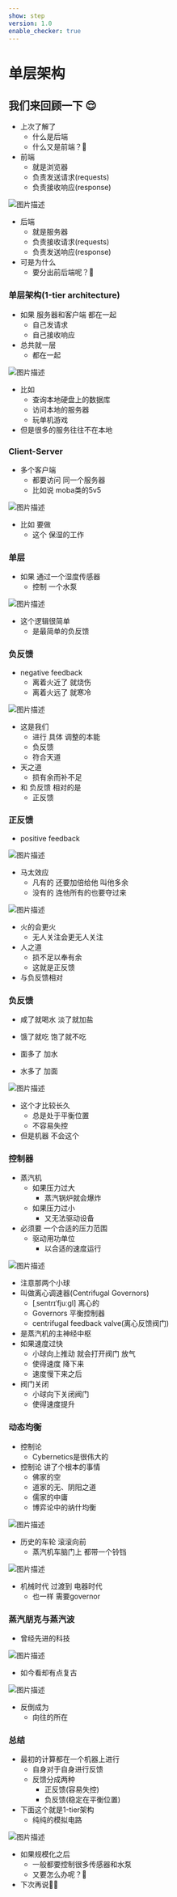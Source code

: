 ```yaml
---
show: step
version: 1.0
enable_checker: true
---
```


# 单层架构

## 我们来回顾一下 😌
- 上次了解了	
	- 什么是后端
	- 什么又是前端？🤔
- 前端
	- 就是浏览器
	- 负责发送请求(requests)
	- 负责接收响应(response)

![图片描述](https://doc.shiyanlou.com/courses/uid1190679-20220505-1651720659939)

- 后端
	- 就是服务器
	- 负责接收请求(requests)
	- 负责发送响应(response)
- 可是为什么
	- 要分出前后端呢？🤔

### 单层架构(1-tier architecture)

- 如果 服务器和客户端 都在一起
	- 自己发请求
	- 自己接收响应
- 总共就一层 
	- 都在一起

![图片描述](https://doc.shiyanlou.com/courses/uid1190679-20220505-1651720737181)

- 比如
	- 查询本地硬盘上的数据库
	- 访问本地的服务器
	- 玩单机游戏
- 但是很多的服务往往不在本地

### Client-Server

- 多个客户端 
	- 都要访问 同一个服务器
	- 比如说 moba类的5v5

![图片描述](https://doc.shiyanlou.com/courses/uid1190679-20220505-1651720923734)

- 比如 要做
	- 这个 保湿的工作

### 单层

- 如果 通过一个湿度传感器
	- 控制 一个水泵

![图片描述](https://doc.shiyanlou.com/courses/uid1190679-20220505-1651726933702)

- 这个逻辑很简单
	- 是最简单的负反馈

### 负反馈

- negative feedback
	- 离着火近了 就烧伤
	- 离着火远了 就寒冷

![图片描述](https://doc.shiyanlou.com/courses/uid1190679-20220509-1652103539956)

- 这是我们
	- 进行 具体 调整的本能
	- 负反馈
	- 符合天道
- 天之道
	- 损有余而补不足
- 和 负反馈 相对的是
	- 正反馈

### 正反馈

- positive feedback

![图片描述](https://doc.shiyanlou.com/courses/uid1190679-20230429-1682765199746)

- 马太效应
	- 凡有的 还要加倍给他 叫他多余
	- 没有的 连他所有的也要夺过来

![图片描述](https://doc.shiyanlou.com/courses/uid1190679-20230429-1682765397331)

- 火的会更火
	- 无人关注会更无人关注
- 人之道
	- 损不足以奉有余
	- 这就是正反馈
- 与负反馈相对

### 负反馈 

- 咸了就喝水 淡了就加盐
- 饿了就吃 饱了就不吃

- 面多了 加水 
- 水多了 加面 

![图片描述](https://doc.shiyanlou.com/courses/uid1190679-20220519-1652929640983)

- 这个才比较长久
	- 总是处于平衡位置
	- 不容易失控
- 但是机器 不会这个

### 控制器

- 蒸汽机 
	- 如果压力过大
		- 蒸汽锅炉就会爆炸
	- 如果压力过小
		- 又无法驱动设备
- 必须要 一个合适的压力范围
	- 驱动用功单位 
		- 以合适的速度运行

![图片描述](https://doc.shiyanlou.com/courses/uid1190679-20220509-1652104456706)

- 注意那两个小球
- 叫做离心调速器(Centrifugal Governors)
	- [ˌsentrɪˈfjuːɡl] 离心的
	- Governors 平衡控制器
	- centrifugal feedback valve(离心反馈阀门)
- 是蒸汽机的主神经中枢
- 如果速度过快
	- 小球向上推动 就会打开阀门 放气
	- 使得速度 降下来
	- 速度慢下来之后
- 阀门关闭
	- 小球向下关闭阀门
	- 使得速度提升

### 动态均衡

- 控制论
	- Cybernetics是很伟大的
- 控制论 讲了个根本的事情
	- 佛家的空
	- 道家的无、阴阳之道
	- 儒家的中庸
	- 博弈论中的纳什均衡

![图片描述](https://doc.shiyanlou.com/courses/uid1190679-20220509-1652105562023)

- 历史的车轮 滚滚向前
	- 蒸汽机车脑门上 都带一个铃铛

![图片描述](https://doc.shiyanlou.com/courses/uid1190679-20220522-1653192198889)

- 机械时代 过渡到 电器时代
	- 也一样 需要governor

### 蒸汽朋克与蒸汽波

- 曾经先进的科技

![图片描述](https://doc.shiyanlou.com/courses/uid1190679-20220522-1653192219867)

- 如今看却有点复古

![图片描述](https://doc.shiyanlou.com/courses/uid1190679-20220522-1653204765870)

- 反倒成为
	- 向往的所在

### 总结

- 最初的计算都在一个机器上进行
	- 自身对于自身进行反馈
	- 反馈分成两种
		- 正反馈(容易失控)
		- 负反馈(稳定在平衡位置)
- 下面这个就是1-tier架构
	- 纯纯的模拟电路

![图片描述](https://doc.shiyanlou.com/courses/uid1190679-20220505-1651726915855)

- 如果规模化之后	
	- 一般都要控制很多传感器和水泵
	- 又要怎么办呢？🤔
- 下次再说👋🏻